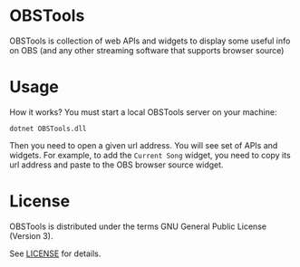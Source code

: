 # OBSTools

OBSTools is collection of web APIs and widgets to display some useful info on OBS (and any other streaming software that supports browser source)

# Usage

How it works? You must start a local OBSTools server on your machine:

`dotnet OBSTools.dll`

Then you need to open a given url address. You will see set of APIs and widgets. 
For example, to add the `Current Song` widget, you need to copy its url address and paste to the OBS browser source widget.

# License

OBSTools is distributed under the terms GNU General Public License (Version 3).

See [LICENSE](./LICENSE) for details.
